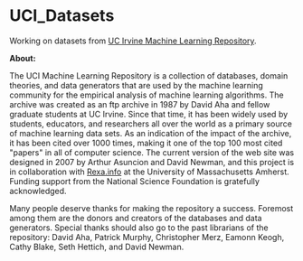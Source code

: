 # UCI_Datasets
Working on datasets from [UC Irvine Machine Learning Repository](https://archive.ics.uci.edu/ml/index.php).


**About:**

The UCI Machine Learning Repository is a collection of databases, domain theories, and data generators that are used by the machine learning community for the empirical analysis of machine learning algorithms. The archive was created as an ftp archive in 1987 by David Aha and fellow graduate students at UC Irvine. Since that time, it has been widely used by students, educators, and researchers all over the world as a primary source of machine learning data sets. As an indication of the impact of the archive, it has been cited over 1000 times, making it one of the top 100 most cited "papers" in all of computer science. The current version of the web site was designed in 2007 by Arthur Asuncion and David Newman, and this project is in collaboration with [Rexa.info](http://rexa.info/) at the University of Massachusetts Amherst. Funding support from the National Science Foundation is gratefully acknowledged.

Many people deserve thanks for making the repository a success. Foremost among them are the donors and creators of the databases and data generators. Special thanks should also go to the past librarians of the repository: David Aha, Patrick Murphy, Christopher Merz, Eamonn Keogh, Cathy Blake, Seth Hettich, and David Newman.
